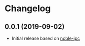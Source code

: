 # Changelog

## 0.0.1 (2019-09-02)

* Initial release based on [noble-ipc](https://github.com/potatosalad/noble-ipc)
